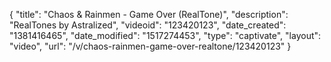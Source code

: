 {
    "title": "Chaos & Rainmen - Game Over (RealTone)",
    "description": "RealTones by Astralized",
    "videoid": "123420123",
    "date_created": "1381416465",
    "date_modified": "1517274453",
    "type": "captivate",
    "layout": "video",
    "url": "\/v\/chaos-rainmen-game-over-realtone\/123420123"
}